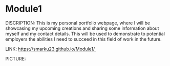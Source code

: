 # Module1
DISCRIPTION:
This is my personal portfolio webpage, where I will be showcasing my upcoming creations and sharing some information about myself and my contact details. This will be used to demonstrate to potential employers the abilities I need to succeed in this field of work in the future. 
 
 LINK: https://smarku23.github.io/Module1/ 

 PICTURE: 